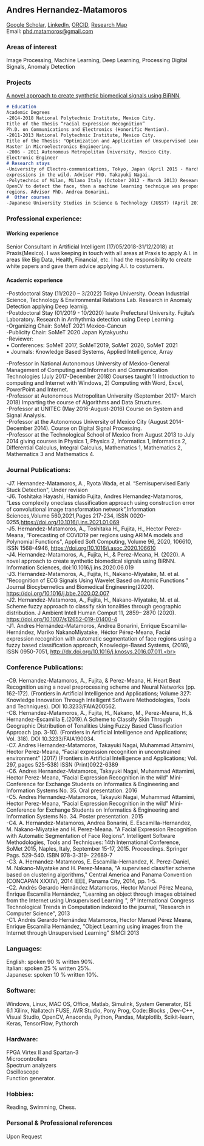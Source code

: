 ## Andres Hernandez-Matamoros
[Google Scholar]( https://scholar.google.com/citations?user=kkE-410AAAAJ&hl=en),
[LinkedIn](https://www.linkedin.com/in/andr%C3%A9s-h-ab626b78),
[ORCID](https://orcid.org/0000-0002-4896-2909),
[Research Map](https://researchmap.jp/matamoros?lang=en)<br>
Email: phd.matamoros@gmail.com<br>

### Areas of interest

Image Processing, Machine Learning, Deep Learning, Processing Digital Signals, Anomaly Detection<br>

### Projects

[A novel approach to create synthetic biomedical signals using BiRNN](https://phdmatamoros.github.io/BiRNN/),


```markdown
# Education
Academic Degrees
-2014-2018 National Polytechnic Institute, Mexico City.
Title of the Thesis “Facial Expression Recognition”
Ph.D. on Communications and Electronics (Honorific Mention). 
-2011-2013 National Polytechnic Institute, Mexico City.
Title of the Thesis: "Optimization and Application of Unsupervised Learning Algorithms."
Master in Microelectronics Engineering. 
-2006 - 2011 Autonomous Metropolitan University, Mexico City.
Electronic Engineer
# Research stays
-University of Electro-communications, Tokyo, Japan (April 2015 - March 2016) Recognition of facial
expressions in the wild. Advisor PhD. Takayuki Nagai.
-Polytechnic of Milan, Milano Italy (October 2012 - March 2013) Research on facial expressions using
OpenCV to detect the face, then a machine learning technique was proposed to recognize the face
regions. Advisor PhD. Andrea Bonarini.
#  Other courses
-Japanese University Studies in Science & Technology (JUSST) (April 2015 -March 2016)
```


### Professional experience:
#### Working experience
Senior Consultant in Artificial Intelligent (17/05/2018-31/12/2018) at Praxis(Mexico). I was keeping
in touch with all areas at Praxis to apply A.I. in areas like Big Data, Health, Financial, etc. I had the
responsibility to create white papers and gave them advice applying A.I. to costumers.
#### Academic experience
-Postdoctoral Stay (11/2020 – 3/2022) Tokyo University. Ocean Industrial Science, Technology &
Environmental Relations Lab. Research in Anomaly Detection applying Deep learnig.<br>
-Postdoctoral Stay (01/2019 - 10/2020) Iwate Prefectural University. Fujita’s Laboratory. Research in
Arrhythmia detection using Deep Learning<br>
-Organizing Chair: SoMeT 2021 Mexico-Cancun<br>
-Publicity Chair: SoMeT 2020 Japan Kytakyushu<br>
-Reviewer:<br>
• Conferences: SoMeT 2017, SoMeT2019, SoMeT 2020, SoMeT 2021<br>
• Journals: Knowledge Based Systems, Applied Intelligence, Array<br>

-Professor in National Autonomous University of Mexico-General Management of Computing and
Information and Communication Technologies (July 2017-December 2018) Courses taught 1)
Introduction to computing and Internet with Windows, 2) Computing with Word, Excel, PowerPoint
and Internet.<br>
-Professor at Autonomous Metropolitan University (September 2017- March 2018) Imparting the
course of Algorithms and Data Structures.<br>
-Professor at UNITEC (May 2016-August-2016) Course on System and Signal Analysis.<br>
-Professor at the Autonomous University of Mexico City (August 2014-December 2014). Course on
Digital Signal Processing.<br>
-Professor at the Technological School of Mexico from August 2013 to July 2014 giving courses in
Physics 1, Physics 2, Informatics 1, Informatics 2, Differential Calculus, Integral Calculus,
Mathematics 1, Mathematics 2, Mathematics 3 and Mathematics 4.<br>
### Journal Publications:
-J7. Hernandez-Matamoros, A., Ryota Wada, et al. “Semisupervised Early Stuck Detection", Under
revision<br>
-J6. Toshitaka Hayashi, Hamido Fujita, Andres Hernandez-Matamoros, “Less complexity oneclass classification approach using construction error of convolutional image transformation network”,Information Sciences,Volume 560,2021,Pages 217-234, ISSN 0020-0255,https://doi.org/10.1016/j.ins.2021.01.069<br>
-J5. Hernandez-Matamoros, A., Toshitaka H., Fujita, H., Hector Perez-Meana, “Forecasting of COVID19 per regions using ARIMA models and Polynomial Functions", Applied Soft Computing, Volume 96, 2020, 106610, ISSN 1568-4946, https://doi.org/10.1016/j.asoc.2020.106610<br>
-J4. Hernandez-Matamoros, A., Fujita, H., & Perez-Meana, H. (2020). A novel approach to create synthetic biomedical signals using BiRNN. Information Sciences, doi:10.1016/j.ins.2020.06.019<br>
-J3. Hernandez-Matamoros, A., Fujita, H., Nakano-Miyatake, M. et al. "Recognition of ECG Signals Using Wavelet Based on Atomic Functions " Journal Biocybernetics and Biomedical Engineering(2020). https://doi.org/10.1016/j.bbe.2020.02.007<br>
-J2. Hernandez-Matamoros, A., Fujita, H., Nakano-Miyatake, M. et al. Scheme fuzzy approach to classify skin tonalities through geographic distribution. J Ambient Intell Human Comput 11, 2859– 2870 (2020). https://doi.org/10.1007/s12652-019-01400-4<br>
-J1. Andres Hernández-Matamoros, Andrea Bonarini, Enrique Escamilla-Hernández, Mariko NakanoMiyatake, Héctor Pérez-Meana, Facial expression recognition with automatic segmentation of face regions using a fuzzy based classification approach, Knowledge-Based Systems, (2016), ISSN 0950-7051, http://dx.doi.org/10.1016/j.knosys.2016.07.011.<br>
### Conference Publications:
-C9. Hernandez-Matamoros, A., Fujita, & Perez-Meana, H. Heart Beat Recognition using a novel preprocessing scheme and Neural Networks (pp. 162-172). (Frontiers in Artificial Intelligence and Applications; Volume 327: Knowledge Innovation Through Intelligent Software Methodologies, Tools and Techniques). DOI 10.3233/FAIA200562.<br>
-C8. Hernandez-Matamoros, A., Fujita, H., Nakano, M., Perez-Meana, H.,& Hernandez-Escamilla E.(2019).A Scheme to Classify Skin Through Geographic Distribution of Tonalities Using Fuzzy Based Classification Approach (pp. 3-10). (Frontiers in Artificial Intelligence and Applications; Vol. 318). DOI 10.3233/FAIA190034.<br>
-C7. Andres Hernandez-Matamoros, Takayuki Nagai, Muhammad Attamimi, Hector Perez-Meana, “Facial expression recognition in unconstrained environment” (2017) (Frontiers in Artificial Intelligence and Applications; Vol. 297, pages 525-538) ISSN (Print)0922-6389<br>
-C6. Andres Hernandez-Matamoros, Takayuki Nagai, Muhammad Attamimi, Hector Perez-Meana, “Facial Expression Recognition in the wild” Mini-Conference for Exchange Students on Informatics & Engineering and Information Systems No. 35. Oral presentation. 2016<br>
-C5. Andres Hernandez-Matamoros, Takayuki Nagai, Muhammad Attamimi, Hector Perez-Meana, “Facial Expression Recognition in the wild” Mini-Conference for Exchange Students on Informatics & Engineering and Information Systems No. 34. Poster presentation. 2015<br>
-C4. A. Hernandez-Matamoros, Andrea Bonarini, E. Escamilla-Hernandez, M. Nakano-Miyatake and H. Perez-Meana. "A Facial Expression Recognition with Automatic Segmentation of Face Regions”. Intelligent Software Methodologies, Tools and Techniques: 14th International Conference, SoMet 2015, Naples, Italy, September 15-17, 2015. Proceedings. Springer Pags. 529-540. ISBN 978-3-319- 22689-7<br>
-C3. A. Hernandez-Matamoros, E. Escamilla-Hernandez, K. Perez-Daniel, M. Nakano-Miyatake and H. Perez-Meana, "A supervised classifier scheme based on clustering algorithms," Central America and Panama Convention (CONCAPAN XXXIV), 2014 IEEE, Panama City, 2014, pp. 1-5.<br>
-C2. Andrés Gerardo Hernández Matamoros, Hector Manuel Pérez Meana, Enrique Escamilla Hernández, "Learning an object through images obtained from the Internet using Unsupervised Learning ", 9° International Congress Technological Trends in Computation indexed to the journal, "Research in Computer Science", 2013<br> 
-C1. Andrés Gerardo Hernández Matamoros, Hector Manuel Pérez Meana, Enrique Escamilla Hernández, "Object Learning using images from the Internet through Unsupervised Learning" SIMCI 2013 <br>

### Languages:

English: spoken 90 % written 90%.<br>
Italian: spoken 25 % written 25%.<br>
Japanese: spoken 10 % written 10%.<br>
### Software:
Windows, Linux, MAC OS, Office, Matlab, Simulink, System Generator, ISE 6.1 Xilinx, Nallatech FUSE,
AVR Studio, Pony Prog, Code::Blocks , Dev-C++, Visual Studio, OpenCV, Anaconda, Python, Pandas,
Matplotlib, Scikit-learn, Keras, TensorFlow, Pythorch
### Hardware:
FPGA Virtex II and Spartan-3<br>
Microcontrollers<br>
Spectrum analyzers<br>
Oscilloscope<br>
Function generator.
### Hobbies:
Reading, Swimming, Chess.
### Personal & Professional references
Upon Request
